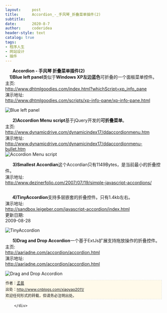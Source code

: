 ```yaml
---
layout:     post
title:      Accordion_-_手风琴_折叠菜单插件(2)
subtitle:   
date:       2020-8-7
author:     coderidea
header-style: text
catalog: true
tags:
- 程序人生
- 网站设计
- 插件
--- 
```

<div class="postBody">
			<div id="cnblogs_post_body" class="blogpost-body"><div class="Name">      <strong>Accordion - 手风琴 折叠菜单插件(2)</strong></div>
<div class="Name"><strong>    1)Blue left panel</strong>类似于<strong>Windows XP左边蓝色</strong>可折叠的一个面板菜单控件。</div>
<div class="Name">
<div class="tool gray">主页:</div>
</div>
<div>
<div class="P">
<div class="V"><a href="http://www.dhtmlgoodies.com/index.html?whichScript=xp_info_pane">http://www.dhtmlgoodies.com/index.html?whichScript=xp_info_pane</a></div>
</div>
<div class="P">
<div class="K">演示地址:</div>
<div class="V"><a href="http://www.dhtmlgoodies.com/scripts/xp-info-pane/xp-info-pane.html">http://www.dhtmlgoodies.com/scripts/xp-info-pane/xp-info-pane.html</a></div>
</div>
<div class="P">
<div class="K"></div>
</div>
</div>
<p></p>
<div class="Img"><img src="http://www.open-lib.com/attachment/2009-12-01/12-53-23b.jpg" alt="Blue left panel" /></div>
<div class="Content">
<p></p>
<div class="Name">      <strong>2)Accordion Menu script</strong>基于jQuery开发的<strong>可折叠菜单</strong>。
<div class="tool gray">主页:</div>
</div>
<div>
<div class="P">
<div class="V"><a href="http://www.dynamicdrive.com/dynamicindex17/ddaccordionmenu.htm">http://www.dynamicdrive.com/dynamicindex17/ddaccordionmenu.htm</a></div>
</div>
<div class="P">
<div class="K">演示地址:</div>
<div class="V"><a href="http://www.dynamicdrive.com/dynamicindex17/ddaccordionmenu-bullet.htm">http://www.dynamicdrive.com/dynamicindex17/ddaccordionmenu-bullet.htm</a></div>
</div>
<div class="P">
<div class="K"></div>
</div>
</div>
<div class="Img"><img src="http://www.open-lib.com/attachment/2009-08-18/10-36-5a.jpg" alt="Accordion Menu script" /></div>
<div class="Content">
<p></p>
<p></p>
<div class="Name">      <strong>3)Smallest Accordian</strong>这个Accordian只有1149Bytes，是当前最小的折叠控件。
<div class="tool gray"></div>
</div>
<div>
<div class="P">
<div class="K">演示地址:</div>
<div class="V"><a href="http://www.dezinerfolio.com/2007/07/19/simple-javascript-accordions/">http://www.dezinerfolio.com/2007/07/19/simple-javascript-accordions/</a></div>
</div>
</div>
<div class="Content">
<p><img class="attachmentImg" alt="" src="http://www.open-lib.com/attachment/2009-8-04/22-1-34j.jpg" /></p>
<p></p>
<div class="Name">     <strong> 4)TinyAccordion</strong>支持多层嵌套的折叠控件。只有1.4kb左右。</div>
<div>
<div class="P">
<div class="K">演示地址:</div>
<div class="V"><a href="http://sandbox.leigeber.com/javascript-accordion/index.html">http://sandbox.leigeber.com/javascript-accordion/index.html</a></div>
</div>
<div class="P">
<div class="K">更新日期:</div>
<div class="V">2009-08-28</div>
</div>
</div>
<p></p>
<div class="Img"><img src="http://www.open-lib.com/attachment/2009-08-28/21-52-14a.jpg" alt="TinyAccordion" /></div>
<div class="Content">
<p></p>
<p></p>
<div class="Name">      <strong>5)Drag and Drop Accordion</strong>一个基于ExtJs扩展支持拖放操作的折叠控件。
<div class="tool gray">主页:</div>
</div>
<div>
<div class="P">
<div class="V"><a href="http://aariadne.com/accordion/accordion.html">http://aariadne.com/accordion/accordion.html</a></div>
</div>
<div class="P">
<div class="K">演示地址:</div>
<div class="V"><a href="http://aariadne.com/accordion/accordion.html">http://aariadne.com/accordion/accordion.html</a></div>
</div>
</div>
<p></p>
<div class="Img"><img src="http://www.open-lib.com/attachment/2009-8-04/22-28-25.jpg" alt="Drag and Drop Accordion" /></div>


<div id="ckepop">
<div></div>
<div style="clear:both;"></div>
</div>
<div>
<p style="line-height:20px;background:#FFFAEA no-repeat 2% 50%;font-size:12px;border:#e0e0e0 1px dashed;" id="PSignature">作者：<a href="http://www.cnblogs.com/xiaoyao2011/">孟晨</a> <br /> 出处：<a href="http://www.cnblogs.com/xiaoyao2011/">http://www.cnblogs.com/xiaoyao2011/</a> <br />欢迎任何形式的转载，但请务必注明出处。</p>
</div>
</div>
</div>
</div>
</div></div><div id="MySignature"></div>
<div class="clear"></div>
<div id="blog_post_info_block">
<div id="BlogPostCategory"></div>
<div id="EntryTag"></div>
<div id="blog_post_info">
</div>
<div class="clear"></div>
<div id="post_next_prev"></div>
</div>


		</div>